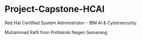 # Project-Capstone-HCAI
Red Hat Certified System Administrator - IBM AI &amp; Cybersecurity. 

Muhammad Rafli from Politeknik Negeri Semarang
